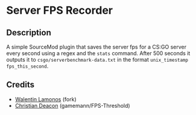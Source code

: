 # Server FPS Recorder
## Description
A simple SourceMod plugin that saves the server fps for a CS:GO server every second using a regex and the `stats` command. After 500 seconds it outputs it to `csgo/serverbenchmark-data.txt` in the format `unix_timestamp fps_this_second`.

## Credits
* [Walentin Lamonos](https://github.com/CM2Walki) (fork)
* [Christian Deacon](https://github.com/gamemann) (gamemann/FPS-Threshold)
